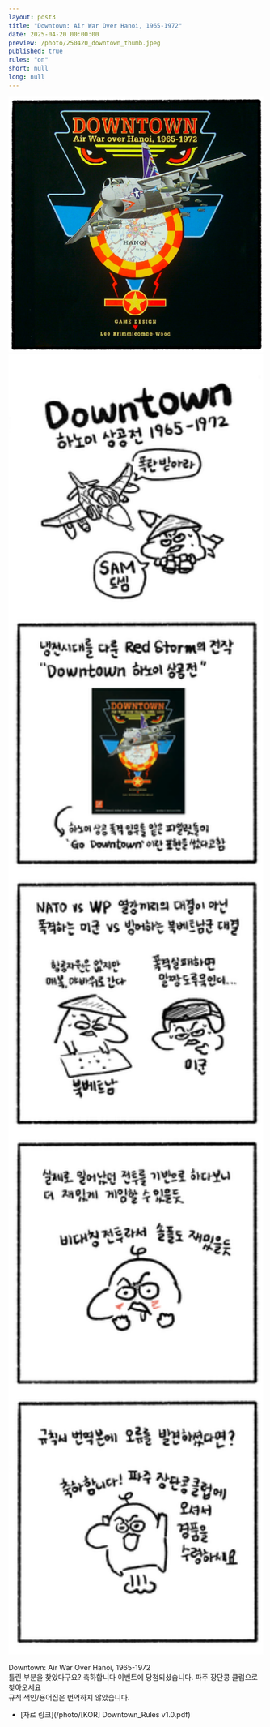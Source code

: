 ```yaml
---
layout: post3
title: "Downtown: Air War Over Hanoi, 1965-1972"
date: 2025-04-20 00:00:00
preview: /photo/250420_downtown_thumb.jpeg
published: true
rules: "on"
short: null
long: null
---
```


<img src="/photo/250420_downtown_thumb.jpeg" width="1000">

<img src="/photo/250420_downtown.png" width="1000">

Downtown: Air War Over Hanoi, 1965-1972
<br>
틀린 부분을 찾았다구요? 축하합니다 이벤트에 당첨되셨습니다. 파주 장단콩 클럽으로 찾아오세요
<br>
규칙 색인/용어집은 번역하지 않았습니다. 
<!-- <br>
-----
<br>
v1.1 - 최초 업로드본(워터마크 제거)
<br>
-----
<br>
v1.2 - 4.3.1. 주도권 결정하기 수정(첫번째 플레이어가 됩니다->첫번째 플레이어를 결정합니다)
<br>
----- -->

- [자료 링크](/photo/[KOR] Downtown_Rules v1.0.pdf)
